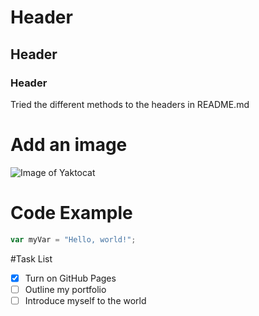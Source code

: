 # Header
## Header
### Header

Tried the different methods to the headers in README.md

# Add an image
![Image of Yaktocat](https://octodex.github.com/images/yaktocat.png)

# Code Example
``` javascript
var myVar = "Hello, world!";
```

#Task List
- [x] Turn on GitHub Pages
- [ ] Outline my portfolio
- [ ] Introduce myself to the world
